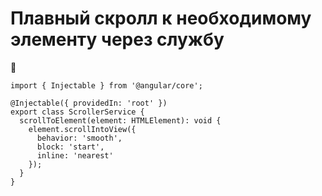 # Плавный скролл к необходимому элементу через службу

🍗

```
import { Injectable } from '@angular/core';

@Injectable({ providedIn: 'root' })
export class ScrollerService {
  scrollToElement(element: HTMLElement): void {
    element.scrollIntoView({
      behavior: 'smooth',
      block: 'start',
      inline: 'nearest'
    });
  }
}
```